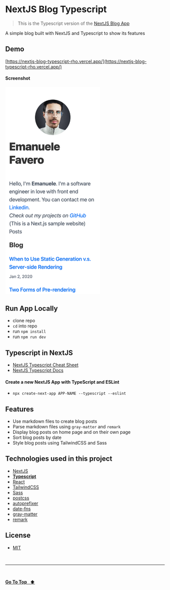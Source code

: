 # NextJS Blog Typescript

> This is the Typescript version of the [NextJS Blog App](https://github.com/emanuelefavero/nextjs-blog)

A simple blog built with NextJS and Typescript to show its features

## Demo

[https://nextjs-blog-typescript-rho.vercel.app/](https://nextjs-blog-typescript-rho.vercel.app/)

#### Screenshot

<img src="screenshot.png" alt="screenshot" width="300">

## Run App Locally

- clone repo
- `cd` into repo
- run `npm install`
- run `npm run dev`

## **Typescript in NextJS**

- [NextJS Typescript Cheat Sheet](https://github.com/emanuelefavero/nextjs-typescript)
- [NextJS Typescript Docs](https://nextjs.org/docs/basic-features/typescript)

#### Create a new NextJS App with TypeScript and ESLint

- `npx create-next-app APP-NAME --typescript --eslint`

## Features

- Use markdown files to create blog posts
- Parse markdown files using `gray-matter` and `remark`
- Display blog posts on home page and on their own page
- Sort blog posts by date
- Style blog posts using TailwindCSS and Sass

## Technologies used in this project

- [NextJS](https://nextjs.org/)
- [**Typescript**](https://www.typescriptlang.org/)
- [React](https://reactjs.org/)
- [TailwindCSS](https://tailwindcss.com/)
- [Sass](https://sass-lang.com/)
- [postcss](https://postcss.org/)
- [autoprefixer](https://www.npmjs.com/package/autoprefixer)
- [date-fns](https://date-fns.org/)
- [gray-matter](https://www.npmjs.com/package/gray-matter)
- [remark](https://www.npmjs.com/package/remark)

## License

- [MIT](LICENSE.md)

&nbsp;

---

&nbsp;

[**Go To Top &nbsp; ⬆️**](#demo)
